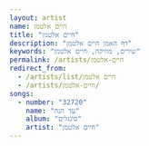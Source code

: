 ```yaml
---
layout: artist
name: חיים אלטמן
title: "חיים אלטמן"
description: "דף האמן חיים אלטמן"
keywords: "שירים, מוזיקה, חיים אלטמן"
permalink: /artists/חיים-אלטמן
redirect_from:
  - /artists/list/חיים אלטמן
  - /artists/חיים-אלטמן/
songs:
  - number: "32720"
    name: "עד הנה"
    album: "סינגלים"
    artist: "חיים אלטמן"
---
```

